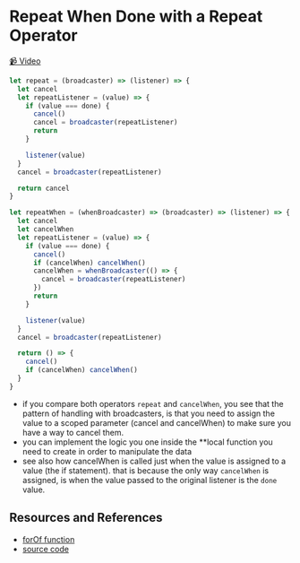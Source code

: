 # Repeat When Done with a Repeat Operator

[📹 Video](https://egghead.io/lessons/egghead-repeat-when-done-with-a-repeat-operator)

```javascript
let repeat = (broadcaster) => (listener) => {
  let cancel
  let repeatListener = (value) => {
    if (value === done) {
      cancel()
      cancel = broadcaster(repeatListener)
      return
    }

    listener(value)
  }
  cancel = broadcaster(repeatListener)

  return cancel
}

let repeatWhen = (whenBroadcaster) => (broadcaster) => (listener) => {
  let cancel
  let cancelWhen
  let repeatListener = (value) => {
    if (value === done) {
      cancel()
      if (cancelWhen) cancelWhen()
      cancelWhen = whenBroadcaster(() => {
        cancel = broadcaster(repeatListener)
      })
      return
    }

    listener(value)
  }
  cancel = broadcaster(repeatListener)

  return () => {
    cancel()
    if (cancelWhen) cancelWhen()
  }
}
```

- if you compare both operators `repeat` and `cancelWhen`, you see that the pattern of handling with broadcasters, is that you need to assign the value to a scoped parameter (cancel and cancelWhen) to make sure you have a way to cancel them.
- you can implement the logic you one inside the \*\*local function you need to create in order to manipulate the data
- see also how cancelWhen is called just when the value is assigned to a value (the if statement). that is because the only way `cancelWhen` is assigned, is when the value passed to the original listener is the `done` value.

## Resources and References

- [forOf function](https://egghead.io/lessons/egghead-pass-an-array-to-a-callback-with-a-forof-function)
- [source code](https://github.com/johnlindquist/crafting-functions/blob/repeat-when/src/index.js)
